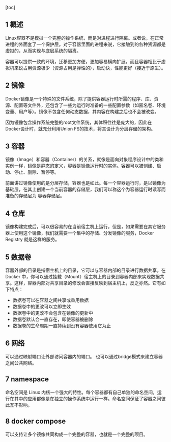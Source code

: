 [toc]

## 1 概述

Linux容器不是模拟一个完整的操作系统，而是对进程进行隔离。或者说，在正常进程的外面套了一个保护层。对于容器里面的进程来说，它接触到的各种资源都是虚拟的，从而实现与底层系统的隔离。

容器可以提供一致的环境，迁移更加方便，更加容易横向扩展。而且容器相比于虚拟机来说占用资源极少（资源占用是弹性的），启动快，性能更好（接近于原生）。

## 2 镜像

Docker镜像是一个特殊的文件系统，除了提供容器运行时所需的程序、库、资源、配置等文件外，还包含了一些为运行时准备的一些配置参数（如匿名卷、环境变量、用户等）。镜像不包含任何动态数据，其内容在构建之后也不会被改变。

因为镜像包含操作系统完整的root文件系统，其体积往往是庞大的，因此在Docker设计时，就充分利用Union FS的技术，将其设计为分层存储的架构。

## 3 容器

镜像（Image）和容器（Container）的关系，就像是面向对象程序设计中的类和实例一样，镜像是静态的定义，容器是镜像运行时的实体。容器可以被创建、启动、停止、删除、暂停等。

前面讲过镜像使用的是分层存储，容器也是如此。每一个容器运行时，是以镜像为基础层，在其上创建一个当前容器的存储层，我们可以称这个为容器运行时读写而准备的存储层为 容器存储层。

## 4 仓库

镜像构建完成后，可以很容易的在当前宿主机上运行，但是，如果需要在其它服务器上使用这个镜像，我们就需要一个集中的存储、分发镜像的服务，Docker Registry 就是这样的服务。

## 5 数据卷

容器外部的目录是指宿主机上的目录，它可以与容器内部的目录进行数据共享。在 Docker 中，你可以通过挂载（Mount）宿主机上的目录到容器内部来实现数据共享。这样，容器内部对共享目录的修改会直接反映到宿主机上，反之亦然。它有如下特点：
 - 数据卷可以在容器之间共享或重用数据
 - 数据卷中的更改可以立即生效
 - 数据卷中的更改不会包含在镜像的更新中
 - 数据卷默认会一直存在，即使容器被删除
 - 数据卷的生命周期一直持续到没有容器使用它为止

## 6 网络

可以通过映射端口让外部访问容器内的端口。
也可以通过bridge模式来建立容器之间公共网络。

## 7 namespace

命名空间是 Linux 内核一个强大的特性。每个容器都有自己单独的命名空间，运行在其中的应用都像是在独立的操作系统中运行一样。命名空间保证了容器之间彼此互不影响。

## 8 docker compose

可以支持让多个镜像共同构成一个完整的容器，也就是一个完整的项目。